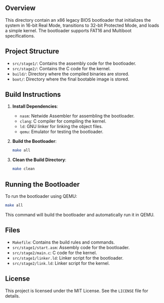 ## Overview
This directory contain an x86 legacy BIOS bootloader that initializes the system in 16-bit Real Mode, transitions to 32-bit Protected Mode, and loads a simple kernel. The bootloader supports FAT16 and Multiboot specifications.

## Project Structure
- `src/stage1/`: Contains the assembly code for the bootloader.
- `src/stage2/`: Contains the C code for the kernel.
- `build/`: Directory where the compiled binaries are stored.
- `boot/`: Directory where the final bootable image is stored.

## Build Instructions
1. **Install Dependencies**:
    - `nasm`: Netwide Assembler for assembling the bootloader.
    - `clang`: C compiler for compiling the kernel.
    - `ld`: GNU linker for linking the object files.
    - `qemu`: Emulator for testing the bootloader.

2. **Build the Bootloader**:
   ```sh
   make all
   ```

3. **Clean the Build Directory**:
   ```sh
   make clean
   ```

## Running the Bootloader
To run the bootloader using QEMU:
```sh
make all
```
This command will build the bootloader and automatically run it in QEMU.

## Files
- `Makefile`: Contains the build rules and commands.
- `src/stage1/start.asm`: Assembly code for the bootloader.
- `src/stage2/main.c`: C code for the kernel.
- `src/stage1/linker.ld`: Linker script for the bootloader.
- `src/stage2/link.ld`: Linker script for the kernel.

## License
This project is licensed under the MIT License. See the `LICENSE` file for details.